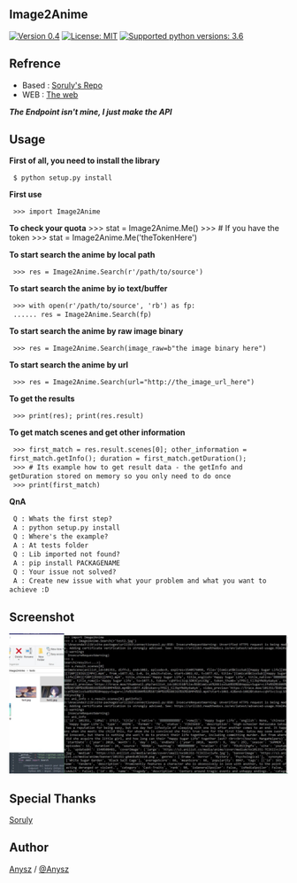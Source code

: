Image2Anime
----

[![Version 0.4](https://img.shields.io/badge/stable-1.5-brightgreen.svg "Version 0.4")](https://github.com/anysz/Image2Anime) [![License: MIT](https://img.shields.io/badge/License-MIT-green.svg)](https://opensource.org/licenses/MIT) [![Supported python versions: 3.6](https://img.shields.io/badge/python-3.6-green.svg "Supported python versions: 3.6")](https://www.python.org/download/releases/3.6/)

Refrence
----

- Based : [Soruly's Repo](https://github.com/soruly/trace.moe)
- WEB   : [The web](https://trace.moe/)

***The Endpoint isn't mine, I just make the API***

Usage
----

 **First of all, you need to install the library**

     $ python setup.py install
    
 **First use**

     >>> import Image2Anime

 **To check your quota**
     >>> stat = Image2Anime.Me()
     >>> # If you have the token
     >>> stat = Image2Anime.Me('theTokenHere')

 **To start search the anime by local path**

     >>> res = Image2Anime.Search(r'/path/to/source')

 **To start search the anime by io text/buffer**

     >>> with open(r'/path/to/source', 'rb') as fp:
     ...... res = Image2Anime.Search(fp)

 **To start search the anime by raw image binary**

     >>> res = Image2Anime.Search(image_raw=b"the image binary here")

 **To start search the anime by url**

     >>> res = Image2Anime.Search(url="http://the_image_url_here")

 **To get the results**
 
     >>> print(res); print(res.result)

 **To get match scenes and get other information**

     >>> first_match = res.result.scenes[0]; other_information = first_match.getInfo(); duration = first_match.getDuration();
     >>> # Its example how to get result data - the getInfo and getDuration stored on memory so you only need to do once
     >>> print(first_match)

 **QnA**

     Q : Whats the first step?
     A : python setup.py install
     Q : Where's the example?
     A : At tests folder
     Q : Lib imported not found?
     A : pip install PACKAGENAME
     Q : Your issue not solved?
     A : Create new issue with what your problem and what you want to achieve :D


Screenshot
----------

![alt_tag](usage.jpg)

Special Thanks
----
[Soruly](https://github.com/soruly)

Author
----

[Anysz](https://instagram.com/nugra.z) / [@Anysz](https://github.com/anysz)
